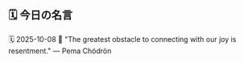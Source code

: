 ## 🗓️ 今日の名言

<!--START_SECTION:quote-->
🗓️ 2025-10-08
💬 "The greatest obstacle to connecting with our joy is resentment." — Pema Chödrön
<!--END_SECTION:quote-->
